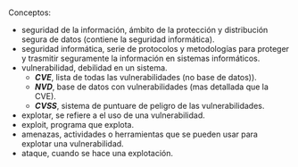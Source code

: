 # 
Conceptos:
- seguridad de la información, ámbito de la protección y distribución segura de datos (contiene la seguridad informática).
- seguridad informática, serie de protocolos y metodologías para proteger y trasmitir seguramente la información en sistemas informáticos.
- vulnerabilidad, debilidad en un sistema.
	- ***CVE***, lista de todas las vulnerabilidades (no base de datos)).
	- ***NVD***, base de datos con vulnerabilidades (mas detallada que la CVE).
	- ***CVSS***, sistema de puntuare de peligro de las vulnerabilidades.
- explotar, se refiere a el uso de una vulnerabilidad.
- exploit, programa que explota.
- amenazas, actividades o herramientas que se pueden usar para explotar una vulnerabilidad.
- ataque, cuando se hace una explotación.